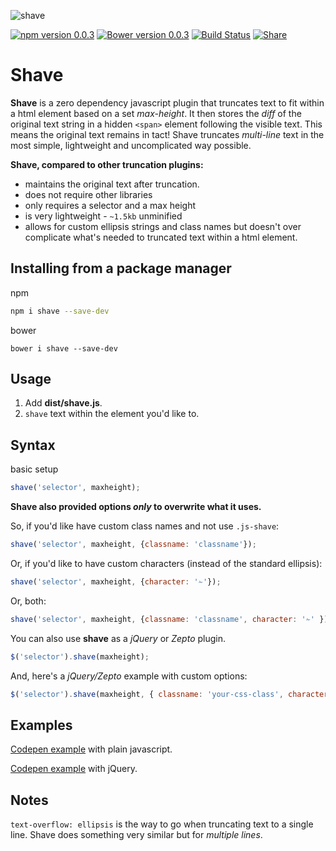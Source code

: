 ![shave](http://imgh.us/shave.svg)

[![npm version 0.0.3](https://badge.fury.io/js/Shave.svg)](https://www.npmjs.com/package/Shave)
[![Bower version 0.0.3](https://badge.fury.io/bo/shave.svg)](https://github.com/dollarshaveclub/shave)
[![Build Status](https://travis-ci.org/dollarshaveclub/shave.svg?branch=master)](https://travis-ci.org/dollarshaveclub/shave)
[![Share](https://img.shields.io/twitter/url/http/shields.io.svg?style=social&maxAge=2592000)](https://twitter.com/home?status=Shave%2C%20a%20javascript%20plugin%20for%20smooth%20looking%20content%20within%20a%20specified%20element%20%E2%9C%81%20https%3A%2F%2Fgithub.com%2Fdollarshaveclub%2Fshave%20%23JavaScript%20%40DSCEngineering)
# Shave

**Shave** is a zero dependency javascript plugin that truncates text to fit within a html element based on a set *max-height*. It then stores the _diff_ of the original text string in a hidden `<span>` element following the visible text. This means the original text remains in tact! Shave truncates *multi-line* text in the most simple, lightweight and uncomplicated way possible.

**Shave, compared to other truncation plugins:**
-   maintains the original text after truncation.
-   does not require other libraries
-   only requires a selector and a max height
-   is very lightweight - `~1.5kb` unminified
-   allows for custom ellipsis strings and class names but doesn't over complicate what's needed to truncated text within a html element.

## Installing from a package manager

npm
```sh
npm i shave --save-dev
```
bower
```
bower i shave --save-dev
```

## Usage

1. Add **dist/shave.js**.
3. `shave` text within the element you'd like to.

## Syntax

basic setup
```javascript
shave('selector', maxheight);
```
**Shave also provided options _only_ to overwrite what it uses.**

So, if you'd like have custom class names and not use `.js-shave`:
```javascript
shave('selector', maxheight, {classname: 'classname'});
```
Or, if you'd like to have custom characters (instead of the standard ellipsis):
```javascript
shave('selector', maxheight, {character: '✁'});
```
Or, both:
```javascript
shave('selector', maxheight, {classname: 'classname', character: '✁' });
```
You can also use **shave** as a _jQuery_ or _Zepto_ plugin.
```javascript
$('selector').shave(maxheight);
```
And, here's a _jQuery/Zepto_ example with custom options:
```javascript
$('selector').shave(maxheight, { classname: 'your-css-class', character: '✁'  });
```

## Examples

[Codepen example](http://codepen.io/yowainwright/pen/5f471214df90f43c7996c5914c88e858/) with plain javascript.

[Codepen example](http://codepen.io/yowainwright/pen/c35ad7a281bc58ce6f89d2adb94c5d14/) with jQuery.

## Notes

`text-overflow: ellipsis` is the way to go when truncating text to a single line. Shave does something very similar but for _multiple lines_. 
